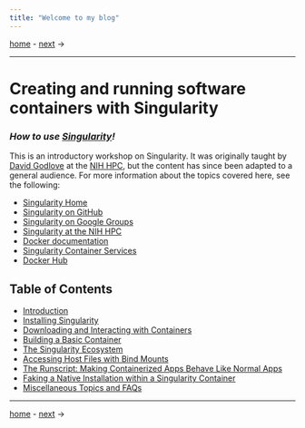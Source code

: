 ```yaml
---
title: "Welcome to my blog"
---
```


[home](https://singularity-tutorial.github.io/) - [next](/00-introduction) ->

---
# <b>Creating and running software containers with Singularity</b>

### <i>How to use [Singularity](https://sylabs.io/guides/latest/user-guide/)! </i>


This is an introductory workshop on Singularity. It was originally taught by [David Godlove](https://github.com/GodloveD) at the [NIH HPC](https://hpc.nih.gov/), but the content has since been adapted to a general audience.  For more information about the topics covered here, see the following:

- [Singularity Home](https://sylabs.io/singularity/)
- [Singularity on GitHub](https://github.com/singularityware/singularity)
- [Singularity on Google Groups](https://groups.google.com/a/lbl.gov/forum/#!forum/singularity)
- [Singularity at the NIH HPC](https://hpc.nih.gov/apps/singularity.html)
- [Docker documentation](https://docs.docker.com/)
- [Singularity Container Services](https://cloud.sylabs.io/home)
- [Docker Hub](https://hub.docker.com/)

## Table of Contents

- [Introduction](/00-introduction)
- [Installing Singularity](/01-installation)
- [Downloading and Interacting with Containers](/02-basic-usage)
- [Building a Basic Container](/03-building)
- [The Singularity Ecosystem](/04-the-ecosystem)
- [Accessing Host Files with Bind Mounts](/05-bind-mounts)
- [The Runscript: Making Containerized Apps Behave Like Normal Apps](/06-runscript)
- [Faking a Native Installation within a Singularity Container](/07-fake-installation)
- [Miscellaneous Topics and FAQs](/08-misc)

---
[home](https://singularity-tutorial.github.io/) - [next](/00-introduction) ->

